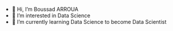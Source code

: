 - 👋 Hi, I’m Boussad ARROUA
- 👀 I’m interested in Data Science
- 🌱 I’m currently learning Data Science to become Data Scientist


<!---
Boussad87/Boussad87 is a ✨ special ✨ repository because its `README.md` (this file) appears on your GitHub profile.
You can click the Preview link to take a look at your changes.
--->
